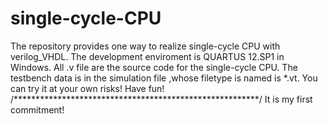 single-cycle-CPU
================
The repository provides one way to realize single-cycle CPU with verilog_VHDL.
The development enviroment is QUARTUS 12.SP1 in Windows.
All .v file are the source code for the single-cycle CPU.
The testbench data is in the simulation file ,whose filetype is named is *.vt.
You can try it at your own risks! Have fun!
/********************************************************/
It is my first commitment!
